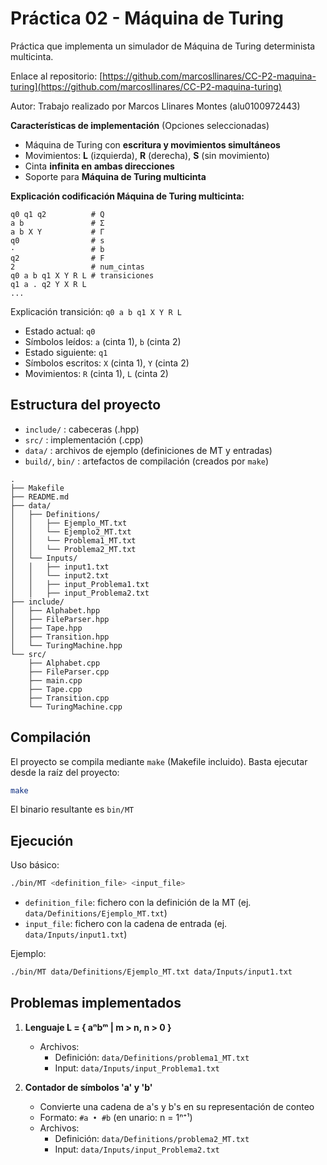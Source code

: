 # Práctica 02 - Máquina de Turing
Práctica que implementa un simulador de Máquina de Turing determinista multicinta.

Enlace al repositorio: [https://github.com/marcosllinares/CC-P2-maquina-turing](https://github.com/marcosllinares/CC-P2-maquina-turing)

Autor: Trabajo realizado por Marcos Llinares Montes (alu0100972443)

**Características de implementación** (Opciones seleccionadas)
- Máquina de Turing con **escritura y movimientos simultáneos**
- Movimientos: **L** (izquierda), **R** (derecha), **S** (sin movimiento)
- Cinta **infinita en ambas direcciones**
- Soporte para **Máquina de Turing multicinta**

**Explicación codificación Máquina de Turing multicinta:**
```
q0 q1 q2          # Q
a b               # Σ
a b X Y           # Γ
q0                # s
·                 # b
q2                # F
2                 # num_cintas 
q0 a b q1 X Y R L # transiciones
q1 a . q2 Y X R L
...
```

Explicación transición: `q0 a b q1 X Y R L`
- Estado actual: `q0`
- Símbolos leídos: `a` (cinta 1), `b` (cinta 2)
- Estado siguiente: `q1`
- Símbolos escritos: `X` (cinta 1), `Y` (cinta 2)
- Movimientos: `R` (cinta 1), `L` (cinta 2)

## Estructura del proyecto
- `include/` : cabeceras (.hpp)
- `src/`     : implementación (.cpp)
- `data/`    : archivos de ejemplo (definiciones de MT y entradas)
- `build/`, `bin/` : artefactos de compilación (creados por `make`)

```
.
├── Makefile
├── README.md
├── data/
│   ├── Definitions/
│   │   ├── Ejemplo_MT.txt
│   │   └── Ejemplo2_MT.txt
│   │   └── Problema1_MT.txt
│   │   └── Problema2_MT.txt
│   └── Inputs/
│   │   ├── input1.txt
│   │   └── input2.txt
│   │   ├── input_Problema1.txt
│   │   ├── input_Problema2.txt
├── include/
│   ├── Alphabet.hpp
│   ├── FileParser.hpp
│   ├── Tape.hpp
│   ├── Transition.hpp
│   └── TuringMachine.hpp
└── src/
    ├── Alphabet.cpp
    ├── FileParser.cpp
    ├── main.cpp
    ├── Tape.cpp
    ├── Transition.cpp
    └── TuringMachine.cpp
```

## Compilación
El proyecto se compila mediante `make` (Makefile incluido). Basta ejecutar desde la raíz del proyecto:

```sh
make
```

El binario resultante es `bin/MT`

## Ejecución
Uso básico:

```sh
./bin/MT <definition_file> <input_file>
```

- `definition_file`: fichero con la definición de la MT (ej. `data/Definitions/Ejemplo_MT.txt`)
- `input_file`: fichero con la cadena de entrada (ej. `data/Inputs/input1.txt`)

Ejemplo:

```sh
./bin/MT data/Definitions/Ejemplo_MT.txt data/Inputs/input1.txt
```

## Problemas implementados

1. **Lenguaje L = { aⁿbᵐ | m > n, n > 0 }**
   - Archivos: 
      - Definición: `data/Definitions/problema1_MT.txt`
      - Input: `data/Inputs/input_Problema1.txt`

2. **Contador de símbolos 'a' y 'b'**
   - Convierte una cadena de a's y b's en su representación de conteo
   - Formato: `#a • #b` (en unario: n = 1ⁿ⁺¹)
   - Archivos: 
      - Definición: `data/Definitions/problema2_MT.txt`
      - Input: `data/Inputs/input_Problema2.txt`

